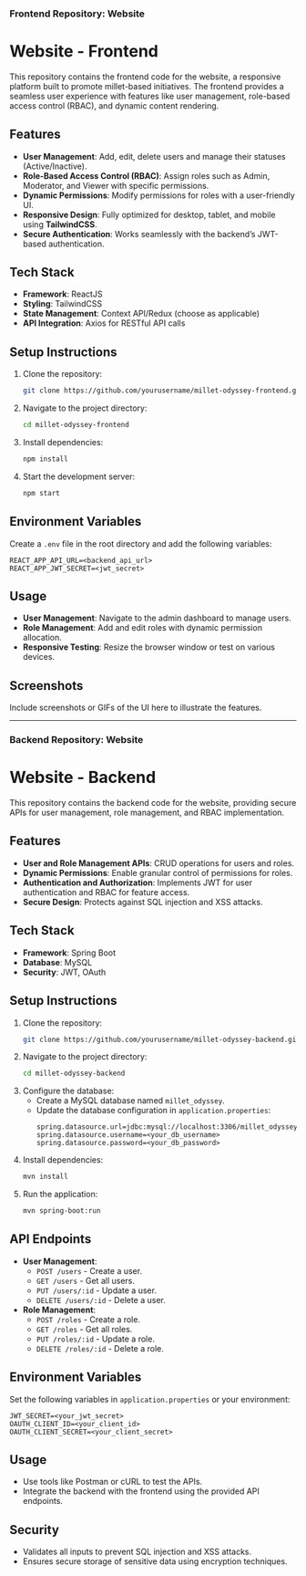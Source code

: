 ### **Frontend Repository:  Website**  

# Website - Frontend  
This repository contains the frontend code for the  website, a responsive platform built to promote millet-based initiatives. The frontend provides a seamless user experience with features like user management, role-based access control (RBAC), and dynamic content rendering.

## **Features**  
- **User Management**: Add, edit, delete users and manage their statuses (Active/Inactive).  
- **Role-Based Access Control (RBAC)**: Assign roles such as Admin, Moderator, and Viewer with specific permissions.  
- **Dynamic Permissions**: Modify permissions for roles with a user-friendly UI.  
- **Responsive Design**: Fully optimized for desktop, tablet, and mobile using **TailwindCSS**.  
- **Secure Authentication**: Works seamlessly with the backend’s JWT-based authentication.  

## **Tech Stack**  
- **Framework**: ReactJS  
- **Styling**: TailwindCSS  
- **State Management**: Context API/Redux (choose as applicable)  
- **API Integration**: Axios for RESTful API calls  

## **Setup Instructions**  
1. Clone the repository:  
   ```bash  
   git clone https://github.com/yourusername/millet-odyssey-frontend.git  
   ```  
2. Navigate to the project directory:  
   ```bash  
   cd millet-odyssey-frontend  
   ```  
3. Install dependencies:  
   ```bash  
   npm install  
   ```  
4. Start the development server:  
   ```bash  
   npm start  
   ```  

## **Environment Variables**  
Create a `.env` file in the root directory and add the following variables:  
```env  
REACT_APP_API_URL=<backend_api_url>  
REACT_APP_JWT_SECRET=<jwt_secret>  
```  

## **Usage**  
- **User Management**: Navigate to the admin dashboard to manage users.  
- **Role Management**: Add and edit roles with dynamic permission allocation.  
- **Responsive Testing**: Resize the browser window or test on various devices.  

## **Screenshots**  
Include screenshots or GIFs of the UI here to illustrate the features.

---

### **Backend Repository:  Website**  

#  Website - Backend  
This repository contains the backend code for the  website, providing secure APIs for user management, role management, and RBAC implementation.

## **Features**  
- **User and Role Management APIs**: CRUD operations for users and roles.  
- **Dynamic Permissions**: Enable granular control of permissions for roles.  
- **Authentication and Authorization**: Implements JWT for user authentication and RBAC for feature access.  
- **Secure Design**: Protects against SQL injection and XSS attacks.  

## **Tech Stack**  
- **Framework**: Spring Boot  
- **Database**: MySQL  
- **Security**: JWT, OAuth  

## **Setup Instructions**  
1. Clone the repository:  
   ```bash  
   git clone https://github.com/yourusername/millet-odyssey-backend.git  
   ```  
2. Navigate to the project directory:  
   ```bash  
   cd millet-odyssey-backend  
   ```  
3. Configure the database:  
   - Create a MySQL database named `millet_odyssey`.  
   - Update the database configuration in `application.properties`:  
     ```properties  
     spring.datasource.url=jdbc:mysql://localhost:3306/millet_odyssey  
     spring.datasource.username=<your_db_username>  
     spring.datasource.password=<your_db_password>  
     ```  
4. Install dependencies:  
   ```bash  
   mvn install  
   ```  
5. Run the application:  
   ```bash  
   mvn spring-boot:run  
   ```  

## **API Endpoints**  
- **User Management**:  
  - `POST /users` - Create a user.  
  - `GET /users` - Get all users.  
  - `PUT /users/:id` - Update a user.  
  - `DELETE /users/:id` - Delete a user.  
- **Role Management**:  
  - `POST /roles` - Create a role.  
  - `GET /roles` - Get all roles.  
  - `PUT /roles/:id` - Update a role.  
  - `DELETE /roles/:id` - Delete a role.  

## **Environment Variables**  
Set the following variables in `application.properties` or your environment:  
```properties  
JWT_SECRET=<your_jwt_secret>  
OAUTH_CLIENT_ID=<your_client_id>  
OAUTH_CLIENT_SECRET=<your_client_secret>  
```  

## **Usage**  
- Use tools like Postman or cURL to test the APIs.  
- Integrate the backend with the frontend using the provided API endpoints.  

## **Security**  
- Validates all inputs to prevent SQL injection and XSS attacks.  
- Ensures secure storage of sensitive data using encryption techniques.  

